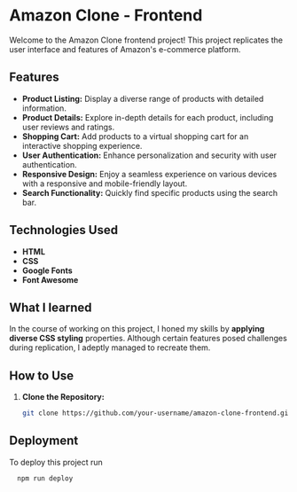 # Amazon Clone - Frontend

Welcome to the Amazon Clone frontend project! This project replicates the user interface and features of Amazon's e-commerce platform.

## Features

- **Product Listing:** Display a diverse range of products with detailed information.
- **Product Details:** Explore in-depth details for each product, including user reviews and ratings.
- **Shopping Cart:** Add products to a virtual shopping cart for an interactive shopping experience.
- **User Authentication:** Enhance personalization and security with user authentication.
- **Responsive Design:** Enjoy a seamless experience on various devices with a responsive and mobile-friendly layout.
- **Search Functionality:** Quickly find specific products using the search bar.

## Technologies Used

- **HTML**
- **CSS**
- **Google Fonts**
- **Font Awesome**

## What I learned

In the course of working on this project, I honed my skills by **applying diverse CSS styling** properties. 
Although certain features posed challenges during replication, I adeptly managed to recreate them.

## How to Use

1. **Clone the Repository:**
   ```bash
   git clone https://github.com/your-username/amazon-clone-frontend.git

## Deployment

To deploy this project run

```bash
  npm run deploy
```




